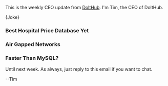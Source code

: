 This is the weekly CEO update from [DoltHub](https://www.dolthub.com/). I'm Tim, the CEO of DoltHub. 

{Joke}

### Best Hospital Price Database Yet



### Air Gapped Networks



### Faster Than MySQL?



Until next week. As always, just reply to this email if you want to chat.

--Tim
